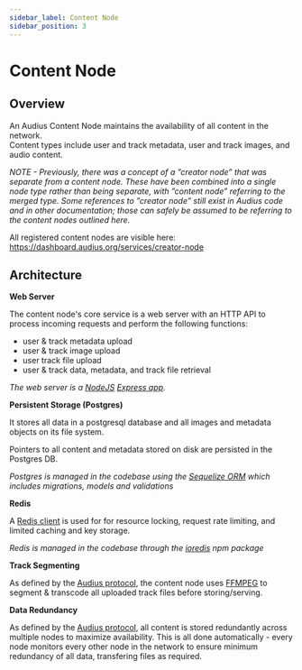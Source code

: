 ```yaml
---
sidebar_label: Content Node
sidebar_position: 3
---
```


# Content Node

## Overview

An Audius Content Node maintains the availability of all content in the network.  
Content types include user and track metadata, user and track images, and audio content.

*NOTE - Previously, there was a concept of a ”creator node” that was separate from a content node. These have been combined into a single node type rather than being separate, with ”content node” referring to the merged type. Some references to ”creator node” still exist in Audius code and in other documentation; those can safely be assumed to be referring to the content nodes outlined here.*

All registered content nodes are visible here: https://dashboard.audius.org/services/creator-node

## Architecture

**Web Server**

The content node's core service is a web server with an HTTP API to process incoming requests and perform the following functions:

- user & track metadata upload
- user & track image upload
- user track file upload
- user & track data, metadata, and track file retrieval

*The web server is a [NodeJS](https://nodejs.org) [Express app](https://expressjs.com/).*

**Persistent Storage (Postgres)**

It stores all data in a postgresql database and all images and metadata objects on its file system.

Pointers to all content and metadata stored on disk are persisted in the Postgres DB.

*Postgres is managed in the codebase using the [Sequelize ORM](https://sequelize.org/main/) which includes migrations, models and validations*

**Redis**

A [Redis client](https://redis.io/) is used for for resource locking, request rate limiting, and limited caching and key storage.

*Redis is managed in the codebase through the [ioredis](https://github.com/luin/ioredis) npm package*

**Track Segmenting**

As defined by the [Audius protocol](https://whitepaper.audius.co), the content node uses [FFMPEG](https://ffmpeg.org/ffmpeg.html) to segment & transcode all uploaded track files before storing/serving.

**Data Redundancy**

As defined by the [Audius protocol](https://whitepaper.audius.co), all content is stored redundantly across multiple nodes to maximize availability. This is all done automatically - every node monitors every other node in the network to ensure minimum redundancy of all data, transfering files as required.
